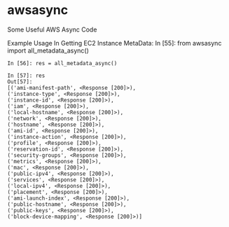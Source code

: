 # awsasync
Some Useful AWS Async Code 


Example Usage In Getting EC2 Instance MetaData:
    In [55]: from awsasync import all_metadata_async()

    In [56]: res = all_metadata_async()

    In [57]: res
    Out[57]: 
    [('ami-manifest-path', <Response [200]>),
    ('instance-type', <Response [200]>),
    ('instance-id', <Response [200]>),
    ('iam', <Response [200]>),
    ('local-hostname', <Response [200]>),
    ('network', <Response [200]>),
    ('hostname', <Response [200]>),
    ('ami-id', <Response [200]>),
    ('instance-action', <Response [200]>),
    ('profile', <Response [200]>),
    ('reservation-id', <Response [200]>),
    ('security-groups', <Response [200]>),
    ('metrics', <Response [200]>),
    ('mac', <Response [200]>),
    ('public-ipv4', <Response [200]>),
    ('services', <Response [200]>),
    ('local-ipv4', <Response [200]>),
    ('placement', <Response [200]>),
    ('ami-launch-index', <Response [200]>),
    ('public-hostname', <Response [200]>),
    ('public-keys', <Response [200]>),
    ('block-device-mapping', <Response [200]>)]
